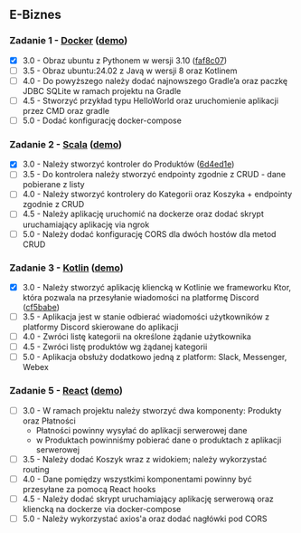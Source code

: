 E-Biznes
---

### Zadanie 1 - [Docker](/zad1/) ([demo](/demos/zad1.mp4))
- [x] 3.0 - Obraz ubuntu z Pythonem w wersji 3.10 ([faf8c07](https://github.com/Tymec/e-biznes/commit/faf8c07576cba5b4c1ea737b856b8e4abe1598f5))
- [ ] 3.5 - Obraz ubuntu:24.02 z Javą w wersji 8 oraz Kotlinem
- [ ] 4.0 - Do powyższego należy dodać najnowszego Gradle’a oraz paczkę JDBC SQLite w ramach projektu na Gradle
- [ ] 4.5 - Stworzyć przykład typu HelloWorld oraz uruchomienie aplikacji przez CMD oraz gradle
- [ ] 5.0 - Dodać konfigurację docker-compose

### Zadanie 2 - [Scala](/zad2/) ([demo](/demos/zad2.mp4))
- [x] 3.0 - Należy stworzyć kontroler do Produktów ([6d4ed1e](https://github.com/Tymec/e-biznes/commit/6d4ed1efb9453faa1b9921fe1831265ab5c282b0))
- [ ] 3.5 - Do kontrolera należy stworzyć endpointy zgodnie z CRUD - dane pobierane z listy
- [ ] 4.0 - Należy stworzyć kontrolery do Kategorii oraz Koszyka + endpointy zgodnie z CRUD
- [ ] 4.5 - Należy aplikację uruchomić na dockerze oraz dodać skrypt uruchamiający aplikację via ngrok
- [ ] 5.0 - Należy dodać konfigurację CORS dla dwóch hostów dla metod CRUD

### Zadanie 3 - [Kotlin](/zad3/) ([demo](/demos/zad3.mp4))
- [x] 3.0 - Należy stworzyć aplikację kliencką w Kotlinie we frameworku Ktor, która pozwala na przesyłanie wiadomości na platformę Discord ([cf5babe](https://github.com/Tymec/e-biznes/commit/cf5babeac3e2664b4b6078f4b3f6b2ba4746c2ab))
- [ ] 3.5 - Aplikacja jest w stanie odbierać wiadomości użytkowników z platformy Discord skierowane do aplikacji
- [ ] 4.0 - Zwróci listę kategorii na określone żądanie użytkownika
- [ ] 4.5 - Zwróci listę produktów wg żądanej kategorii
- [ ] 5.0 - Aplikacja obsłuży dodatkowo jedną z platform: Slack, Messenger, Webex

### Zadanie 5 - [React](/zad5/) ([demo](/demos/zad5.mp4))
- [ ] 3.0 - W ramach projektu należy stworzyć dwa komponenty: Produkty oraz Płatności
    - Płatności powinny wysyłać do aplikacji serwerowej dane
    - w Produktach powinniśmy pobierać dane o produktach z aplikacji serwerowej
- [ ] 3.5 - Należy dodać Koszyk wraz z widokiem; należy wykorzystać routing
- [ ] 4.0 - Dane pomiędzy wszystkimi komponentami powinny być przesyłane za pomocą React hooks
- [ ] 4.5 - Należy dodać skrypt uruchamiający aplikację serwerową oraz kliencką na dockerze via docker-compose
- [ ] 5.0 - Należy wykorzystać axios'a oraz dodać nagłówki pod CORS
